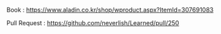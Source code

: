 Book : https://www.aladin.co.kr/shop/wproduct.aspx?ItemId=307691083

Pull Request : https://github.com/neverlish/Learned/pull/250